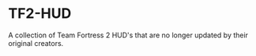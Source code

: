# TF2-HUD
A collection of Team Fortress 2 HUD's that are no longer updated by their original creators.
